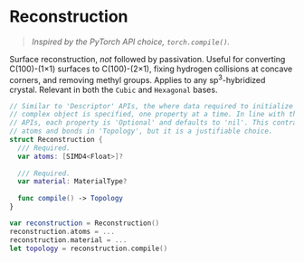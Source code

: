 # Reconstruction

> _Inspired by the PyTorch API choice, `torch.compile()`._

Surface reconstruction, _not_ followed by passivation. Useful for converting C(100)-(1×1) surfaces to C(100)-(2×1), fixing hydrogen collisions at concave corners, and removing methyl groups. Applies to any sp<sup>3</sup>-hybridized crystal. Relevant in both the `Cubic` and `Hexagonal` bases.

```swift
// Similar to 'Descriptor' APIs, the where data required to initialize a
// complex object is specified, one property at a time. In line with these
// APIs, each property is 'Optional' and defaults to 'nil'. This contrasts with
// atoms and bonds in 'Topology', but it is a justifiable choice.
struct Reconstruction {
  /// Required.
  var atoms: [SIMD4<Float>]?
  
  /// Required.
  var material: MaterialType?
  
  func compile() -> Topology
}

var reconstruction = Reconstruction()
reconstruction.atoms = ...
reconstruction.material = ...
let topology = reconstruction.compile()
```
